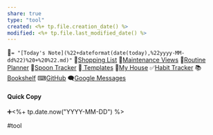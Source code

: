 ```yaml
---
share: true
type: "tool"
created: <%+ tp.file.creation_date() %> 
modified: <%+ tp.file.last_modified_date() %>
---
```


📆`= "[Today's Note](%22+dateformat(date(today),%22yyyy-MM-dd%22)%20+%20%22.md)"`
🛒[Shopping List](./Shopping%20List.md)
🚧[Maintenance Views](./Maintenance%20Views.md)
🔁[Routine Planner](./Routine%20Planner.md)
🥄[Spoon Tracker](./Spoon%20Tracker.md)
📜[ Templates](../05%20-%20Templates/05%20-%20Templates.md)
🏡[My House](../../01%20-%20Subsistence%20%F0%9F%92%97/08%20-%20Location%20%F0%9F%A7%AD/My%20House.md)
✅[Habit Tracker](Habit%20Tracker.md)
📚[Bookshelf](../../04%20-%20Recreation%20%F0%9F%8E%8A/05%20-%20Reading%20%F0%9F%93%96/Bookshelf.md)
⌨[GitHub](https://github.com)
🗨[Google Messages](https://messages.google.com/web)

#### Quick Copy

➕<%+ tp.date.now("YYYY-MM-DD") %>

#tool